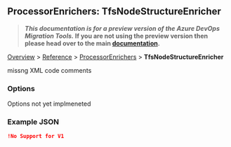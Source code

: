 ## ProcessorEnrichers: TfsNodeStructureEnricher

>**_This documentation is for a preview version of the Azure DevOps Migration Tools._ If you are not using the preview version then please head over to the main [documentation](https://nkdagility.com/docs/azure-devops-migration-tools).**

[Overview](.././index.md) > [Reference](../index.md) > [ProcessorEnrichers](./index.md) > **TfsNodeStructureEnricher**

missng XML code comments

### Options

Options not yet implmeneted

### Example JSON

```JSON
!No Support for V1
```